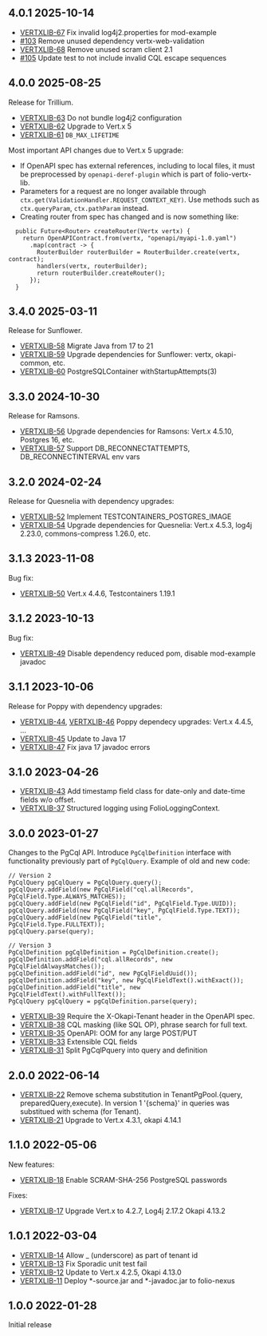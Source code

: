 ## 4.0.1 2025-10-14

* [VERTXLIB-67](https://folio-org.atlassian.net/browse/VERTXLIB-67) Fix invalid log4j2.properties for mod-example
* [#103](https://github.com/folio-org/folio-vertx-lib/pull/103) Remove unused dependency vertx-web-validation
* [VERTXLIB-68](https://folio-org.atlassian.net/browse/VERTXLIB-68) Remove unused scram client 2.1
* [#105](https://github.com/folio-org/folio-vertx-lib/pull/105) Update test to not include invalid CQL escape sequences

## 4.0.0 2025-08-25

Release for Trillium.

* [VERTXLIB-63](https://folio-org.atlassian.net/browse/VERTXLIB-63) Do not bundle log4j2 configuration
* [VERTXLIB-62](https://folio-org.atlassian.net/browse/VERTXLIB-62) Upgrade to Vert.x 5
* [VERTXLIB-61](https://folio-org.atlassian.net/browse/VERTXLIB-61) `DB_MAX_LIFETIME`

Most important API changes due to Vert.x 5 upgrade:

* If OpenAPI spec has external references, including to local files, it must be preprocessed
by `openapi-deref-plugin` which is part of folio-vertx-lib.
* Parameters for a request are no longer available through `ctx.get(ValidationHandler.REQUEST_CONTEXT_KEY)`.
Use methods such as `ctx.queryParam`, `ctx.pathParam` instead.
* Creating router from spec has changed and is now something like:
```
  public Future<Router> createRouter(Vertx vertx) {
    return OpenAPIContract.from(vertx, "openapi/myapi-1.0.yaml")
      .map(contract -> {
        RouterBuilder routerBuilder = RouterBuilder.create(vertx, contract);
        handlers(vertx, routerBuilder);
        return routerBuilder.createRouter();
      });
  }
```

## 3.4.0 2025-03-11

Release for Sunflower.

* [VERTXLIB-58](https://folio-org.atlassian.net/browse/VERTXLIB-58) Migrate Java from 17 to 21
* [VERTXLIB-59](https://folio-org.atlassian.net/browse/VERTXLIB-59) Upgrade dependencies for Sunflower: vertx, okapi-common, etc.
* [VERTXLIB-60](https://folio-org.atlassian.net/browse/VERTXLIB-60) PostgreSQLContainer withStartupAttempts(3)

## 3.3.0 2024-10-30

Release for Ramsons.

* [VERTXLIB-56](https://folio-org.atlassian.net/browse/VERTXLIB-56) Upgrade dependencies for Ramsons: Vert.x 4.5.10, Postgres 16, etc.
* [VERTXLIB-57](https://folio-org.atlassian.net/browse/VERTXLIB-57) Support DB\_RECONNECTATTEMPTS, DB\_RECONNECTINTERVAL env vars

## 3.2.0 2024-02-24

Release for Quesnelia with dependency upgrades:

* [VERTXLIB-52](https://folio-org.atlassian.net/browse/VERTXLIB-52) Implement TESTCONTAINERS\_POSTGRES\_IMAGE
* [VERTXLIB-54](https://folio-org.atlassian.net/browse/VERTXLIB-54) Upgrade dependencies for Quesnelia: Vert.x 4.5.3, log4j 2.23.0, commons-compress 1.26.0, etc.

## 3.1.3 2023-11-08

Bug fix:

* [VERTXLIB-50](https://issues.folio.org/browse/VERTXLIB-50) Vert.x 4.4.6, Testcontainers 1.19.1

## 3.1.2 2023-10-13

Bug fix:

* [VERTXLIB-49](https://issues.folio.org/browse/VERTXLIB-49) Disable dependency reduced pom, disable mod-example javadoc

## 3.1.1 2023-10-06

Release for Poppy with dependency upgrades:

* [VERTXLIB-44](https://issues.folio.org/browse/VERTXLIB-44), [VERTXLIB-46](https://issues.folio.org/browse/VERTXLIB-46) Poppy dependecy upgrades: Vert.x 4.4.5, ...
* [VERTXLIB-45](https://issues.folio.org/browse/VERTXLIB-45) Update to Java 17
* [VERTXLIB-47](https://issues.folio.org/browse/VERTXLIB-47) Fix java 17 javadoc errors

## 3.1.0 2023-04-26

* [VERTXLIB-43](https://issues.folio.org/browse/VERTXLIB-43) Add timestamp field class for date-only and date-time fields w/o offset.
* [VERTXLIB-37](https://issues.folio.org/browse/VERTXLIB-37) Structured logging using FolioLoggingContext.

## 3.0.0 2023-01-27

Changes to the PgCql API. Introduce `PgCqlDefinition` interface with
functionality previously part of `PgCqlQuery`.
Example of old and new code:

    // Version 2
    PgCqlQuery pgCqlQuery = PgCqlQuery.query();
    pgCqlQuery.addField(new PgCqlField("cql.allRecords", PgCqlField.Type.ALWAYS_MATCHES));
    pgCqlQuery.addField(new PgCqlField("id", PgCqlField.Type.UUID));
    pgCqlQuery.addField(new PgCqlField("key", PgCqlField.Type.TEXT));
    pgCqlQuery.addField(new PgCqlField("title", PgCqlField.Type.FULLTEXT));
    pgCqlQuery.parse(query);

    // Version 3
    PgCqlDefinition pgCqlDefinition = PgCqlDefinition.create();
    pgCqlDefinition.addField("cql.allRecords", new PgCqlFieldAlwaysMatches());
    pgCqlDefinition.addField("id", new PgCqlFieldUuid());
    pgCqlDefinition.addField("key", new PgCqlFieldText().withExact());
    pgCqlDefinition.addField("title", new PgCqlFieldText().withFullText());
    PgCqlQuery pgCqlQuery = pgCqlDefinition.parse(query);

 * [VERTXLIB-39](https://issues.folio.org/browse/VERTXLIB-39) Require the X-Okapi-Tenant header in the OpenAPI spec.
 * [VERTXLIB-38](https://issues.folio.org/browse/VERTXLIB-38) CQL masking (like SQL OP), phrase search for full text.
 * [VERTXLIB-35](https://issues.folio.org/browse/VERTXLIB-35) OpenAPI: OOM for any large POST/PUT
 * [VERTXLIB-33](https://issues.folio.org/browse/VERTXLIB-33) Extensible CQL fields
 * [VERTXLIB-31](https://issues.folio.org/browse/VERTXLIB-31) Split PgCqlPquery into query and definition

## 2.0.0 2022-06-14

 * [VERTXLIB-22](https://issues.folio.org/browse/VERTXLIB-22) Remove schema substitution in
TenantPgPool.{query, preparedQuery,execute}. In version 1 '{schema}' in queries was substitued with schema (for Tenant).
 * [VERTXLIB-21](https://issues.folio.org/browse/VERTXLIB-21) Upgrade to Vert.x 4.3.1, okapi 4.14.1

## 1.1.0 2022-05-06

New features:

 * [VERTXLIB-18](https://issues.folio.org/browse/VERTXLIB-18) Enable SCRAM-SHA-256 PostgreSQL passwords

Fixes:

 * [VERTXLIB-17](https://issues.folio.org/browse/VERTXLIB-17) Upgrade Vert.x to 4.2.7, Log4j 2.17.2 Okapi 4.13.2

## 1.0.1 2022-03-04

 * [VERTXLIB-14](https://issues.folio.org/browse/VERTXLIB-14) Allow _ (underscore) as part of tenant id
 * [VERTXLIB-13](https://issues.folio.org/browse/VERTXLIB-13) Fix Sporadic unit test fail
 * [VERTXLIB-12](https://issues.folio.org/browse/VERTXLIB-12) Update to Vert.x 4.2.5, Okapi 4.13.0
 * [VERTXLIB-11](https://issues.folio.org/browse/VERTXLIB-11) Deploy *-source.jar and *-javadoc.jar to folio-nexus

## 1.0.0 2022-01-28

Initial release
